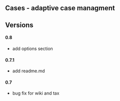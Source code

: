 ## Cases - adaptive case managment

## Versions


#### 0.8
* add options section

#### 0.7.1
* add readme.md

#### 0.7
* bug fix for wiki and tax